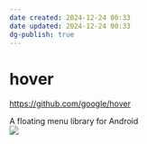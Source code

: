 ```yaml
---
date created: 2024-12-24 00:33
date updated: 2024-12-24 00:33
dg-publish: true
---
```


# hover

<https://github.com/google/hover>

A floating menu library for Android<br />![](https://raw.githubusercontent.com/matthew-carroll/hover/gh-pages/images/screenrecords/hover-demo-screenrecord.gif#id=LRyrz&originHeight=569&originWidth=320&originalType=binary&ratio=1&rotation=0&showTitle=false&status=done&style=none&title=)
